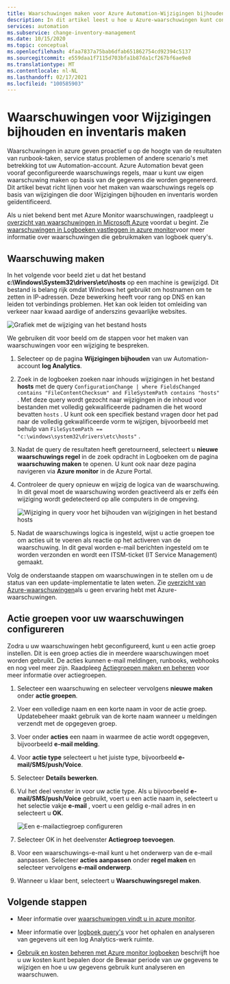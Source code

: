 ```yaml
---
title: Waarschuwingen maken voor Azure Automation-Wijzigingen bijhouden en-inventaris
description: In dit artikel leest u hoe u Azure-waarschuwingen kunt configureren om de status van de wijzigingen die worden gedetecteerd door Wijzigingen bijhouden en inventaris te melden.
services: automation
ms.subservice: change-inventory-management
ms.date: 10/15/2020
ms.topic: conceptual
ms.openlocfilehash: 4faa7837a75bab6dfab651862754cd92394c5137
ms.sourcegitcommit: e559daa1f7115d703bfa1b87da1cf267bf6ae9e8
ms.translationtype: MT
ms.contentlocale: nl-NL
ms.lasthandoff: 02/17/2021
ms.locfileid: "100585903"
---
```

# <a name="how-to-create-alerts-for-change-tracking-and-inventory"></a>Waarschuwingen voor Wijzigingen bijhouden en inventaris maken

Waarschuwingen in azure geven proactief u op de hoogte van de resultaten van runbook-taken, service status problemen of andere scenario's met betrekking tot uw Automation-account. Azure Automation bevat geen vooraf geconfigureerde waarschuwings regels, maar u kunt uw eigen waarschuwing maken op basis van de gegevens die worden gegenereerd. Dit artikel bevat richt lijnen voor het maken van waarschuwings regels op basis van wijzigingen die door Wijzigingen bijhouden en inventaris worden geïdentificeerd.

Als u niet bekend bent met Azure Monitor waarschuwingen, raadpleegt u [overzicht van waarschuwingen in Microsoft Azure](../../azure-monitor/alerts/alerts-overview.md) voordat u begint. Zie [waarschuwingen in Logboeken vastleggen in azure monitor](../../azure-monitor/alerts/alerts-unified-log.md)voor meer informatie over waarschuwingen die gebruikmaken van logboek query's.

## <a name="create-alert"></a>Waarschuwing maken

In het volgende voor beeld ziet u dat het bestand **c:\Windows\System32\drivers\etc\hosts** op een machine is gewijzigd. Dit bestand is belang rijk omdat Windows het gebruikt om hostnamen om te zetten in IP-adressen. Deze bewerking heeft voor rang op DNS en kan leiden tot verbindings problemen. Het kan ook leiden tot omleiding van verkeer naar kwaad aardige of anderszins gevaarlijke websites.

![Grafiek met de wijziging van het bestand hosts](./media/configure-alerts/changes.png)

We gebruiken dit voor beeld om de stappen voor het maken van waarschuwingen voor een wijziging te bespreken.

1. Selecteer op de pagina **Wijzigingen bijhouden** van uw Automation-account **log Analytics**.

2. Zoek in de logboeken zoeken naar inhouds wijzigingen in het bestand **hosts** met de query `ConfigurationChange | where FieldsChanged contains "FileContentChecksum" and FileSystemPath contains "hosts"` . Met deze query wordt gezocht naar wijzigingen in de inhoud voor bestanden met volledig gekwalificeerde padnamen die het woord bevatten `hosts` . U kunt ook een specifiek bestand vragen door het pad naar de volledig gekwalificeerde vorm te wijzigen, bijvoorbeeld met behulp van `FileSystemPath == "c:\windows\system32\drivers\etc\hosts"` .

3. Nadat de query de resultaten heeft geretourneerd, selecteert u **nieuwe waarschuwings regel** in de zoek opdracht in Logboeken om de pagina **waarschuwing maken** te openen. U kunt ook naar deze pagina navigeren via **Azure monitor** in de Azure Portal.

4. Controleer de query opnieuw en wijzig de logica van de waarschuwing. In dit geval moet de waarschuwing worden geactiveerd als er zelfs één wijziging wordt gedetecteerd op alle computers in de omgeving.

    ![Wijziging in query voor het bijhouden van wijzigingen in het bestand hosts](./media/configure-alerts/change-query.png)

5. Nadat de waarschuwings logica is ingesteld, wijst u actie groepen toe om acties uit te voeren als reactie op het activeren van de waarschuwing. In dit geval worden e-mail berichten ingesteld om te worden verzonden en wordt een ITSM-ticket (IT Service Management) gemaakt.

Volg de onderstaande stappen om waarschuwingen in te stellen om u de status van een update-implementatie te laten weten. Zie [overzicht van Azure-waarschuwingen](../../azure-monitor/alerts/alerts-overview.md)als u geen ervaring hebt met Azure-waarschuwingen.

## <a name="configure-action-groups-for-your-alerts"></a>Actie groepen voor uw waarschuwingen configureren

Zodra u uw waarschuwingen hebt geconfigureerd, kunt u een actie groep instellen. Dit is een groep acties die in meerdere waarschuwingen moet worden gebruikt. De acties kunnen e-mail meldingen, runbooks, webhooks en nog veel meer zijn. Raadpleeg [Actiegroepen maken en beheren](../../azure-monitor/alerts/action-groups.md) voor meer informatie over actiegroepen.

1. Selecteer een waarschuwing en selecteer vervolgens **nieuwe maken** onder **actie groepen**.

2. Voer een volledige naam en een korte naam in voor de actie groep. Updatebeheer maakt gebruik van de korte naam wanneer u meldingen verzendt met de opgegeven groep.

3. Voer onder **acties** een naam in waarmee de actie wordt opgegeven, bijvoorbeeld **e-mail melding**.

4. Voor **actie type** selecteert u het juiste type, bijvoorbeeld **e-mail/SMS/push/Voice**.

5. Selecteer **Details bewerken**.

6. Vul het deel venster in voor uw actie type. Als u bijvoorbeeld **e-mail/SMS/push/Voice** gebruikt, voert u een actie naam in, selecteert u het selectie vakje **e-mail** , voert u een geldig e-mail adres in en selecteert u **OK**.

    ![Een e-mailactiegroep configureren](./media/configure-alerts/configure-email-action-group.png)

7. Selecteer OK in het deelvenster **Actiegroep toevoegen**.

8. Voor een waarschuwings-e-mail kunt u het onderwerp van de e-mail aanpassen. Selecteer **acties aanpassen** onder **regel maken** en selecteer vervolgens **e-mail onderwerp**.

9. Wanneer u klaar bent, selecteert u **Waarschuwingsregel maken**.

## <a name="next-steps"></a>Volgende stappen

* Meer informatie over [waarschuwingen vindt u in azure monitor](../../azure-monitor/alerts/alerts-overview.md).

* Meer informatie over [logboek query's](../../azure-monitor/logs/log-query-overview.md) voor het ophalen en analyseren van gegevens uit een log Analytics-werk ruimte.

* [Gebruik en kosten beheren met Azure monitor logboeken](../../azure-monitor/logs/manage-cost-storage.md) beschrijft hoe u uw kosten kunt bepalen door de Bewaar periode van uw gegevens te wijzigen en hoe u uw gegevens gebruik kunt analyseren en waarschuwen.